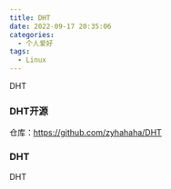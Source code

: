 ```yaml
---
title: DHT
date: 2022-09-17 20:35:06
categories:
  - 个人爱好
tags: 
  - Linux
---
```


DHT

### DHT开源
仓库：https://github.com/zyhahaha/DHT

<!-- more -->

### DHT
DHT

